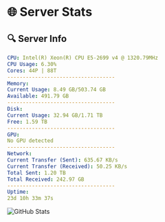 # 🌐 Server Stats
## 🔍 Server Info
```yaml
CPU: Intel(R) Xeon(R) CPU E5-2699 v4 @ 1320.79MHz
CPU Usage: 6.30%
Cores: 44P | 88T
-----------------------------------
Memory:
Current Usage: 8.49 GB/503.74 GB
Available: 491.79 GB
-----------------------------------
Disk:
Current Usage: 32.94 GB/1.71 TB
Free: 1.59 TB
-----------------------------------
GPU:
No GPU detected
-----------------------------------
Network:
Current Transfer (Sent): 635.67 KB/s
Current Transfer (Received): 50.25 KB/s
Total Sent: 1.20 TB
Total Received: 242.97 GB
-----------------------------------
Uptime:
23d 10h 33m 37s
```
![GitHub Stats](https://img.shields.io/badge/Updated-2025-05-13_03:42:25-blue)